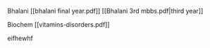 
Bhalani
 [[bhalani final year.pdf]]
 [[Bhalani 3rd mbbs.pdf|third year]]
 

Biochem
 [[vitamins-disorders.pdf]]

eifhewhf